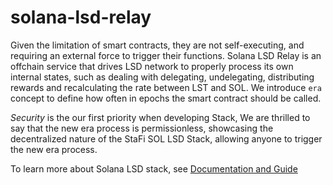 # solana-lsd-relay

Given the limitation of smart contracts, they are not self-executing, and requiring an external force to trigger their functions. Solana LSD Relay is an offchain service that drives LSD network to properly process its own internal states, such as dealing with delegating, undelegating, distributing rewards and recalculating the rate between LST and SOL. We introduce `era` concept to define how often in epochs the smart contract should be called.

*Security* is the our first priority when developing Stack, We are thrilled to say that the new era process is permissionless, showcasing the decentralized nature of the StaFi SOL LSD Stack, allowing anyone to trigger the new era process.

To learn more about Solana LSD stack, see [Documentation and Guide](https://lsaas-docs.stafi.io/docs/architecture/solana_lsd.html)
